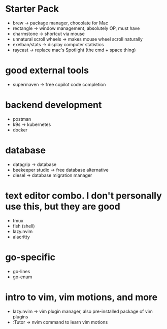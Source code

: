 # Starter Pack
- brew -> package manager, chocolate for Mac
- rectangle -> window management, absolutely OP, must have
- charmstone -> shortcut via mouse 
- unnatural scroll wheels -> makes mouse wheel scroll naturally
- exelban/stats -> display computer statistics
- raycast -> replace mac's Spotlight (the cmd + space thing) 

# good external tools
- supermaven -> free copilot code completion

# backend development
- postman
- k9s -> kubernetes
- docker

# database
- datagrip -> database
- beekeeper studio -> free database alternative
- diesel -> database migration manager

# text editor combo. I don't personally use this, but they are good
- tmux
- fish (shell)
- lazy.nvim
- alacritty

# go-specific
- go-lines
- go-enum

# intro to vim, vim motions, and more
- lazy.nvim -> vim plugin manager, also pre-installed package of vim plugins
- :Tutor -> nvim command to learn vim motions
